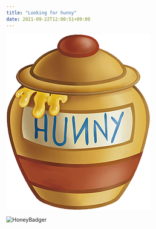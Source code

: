 ```yaml
---
title: "Looking for hunny"
date: 2021-09-22T12:00:51+09:00
---
```


![HUNNY POT](./1.png)

![HoneyBadger](./2.jpg)
